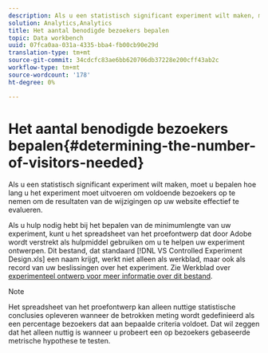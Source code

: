 ```yaml
---
description: Als u een statistisch significant experiment wilt maken, moet u bepalen hoe lang u het experiment moet uitvoeren om voldoende bezoekers op te nemen om de resultaten van de wijzigingen op uw website effectief te evalueren.
solution: Analytics,Analytics
title: Het aantal benodigde bezoekers bepalen
topic: Data workbench
uuid: 07fca0aa-031a-4335-bba4-fb00cb90e29d
translation-type: tm+mt
source-git-commit: 34cdcfc83ae6bb620706db37228e200cff43ab2c
workflow-type: tm+mt
source-wordcount: '178'
ht-degree: 0%

---
```



# Het aantal benodigde bezoekers bepalen{#determining-the-number-of-visitors-needed}

Als u een statistisch significant experiment wilt maken, moet u bepalen hoe lang u het experiment moet uitvoeren om voldoende bezoekers op te nemen om de resultaten van de wijzigingen op uw website effectief te evalueren.

Als u hulp nodig hebt bij het bepalen van de minimumlengte van uw experiment, kunt u het spreadsheet van het proefontwerp dat door Adobe wordt verstrekt als hulpmiddel gebruiken om u te helpen uw experiment ontwerpen. Dit bestand, dat standaard [!DNL VS Controlled Experiment Design.xls] een naam krijgt, werkt niet alleen als werkblad, maar ook als record van uw beslissingen over het experiment. Zie Werkblad over [experimenteel ontwerp voor meer informatie over dit bestand](../../../home/c-undst-ctrld-exp/t-exp-dsn-spst.md#task-d7f674980fe9415d80371d6020bcf164).

>[!NOTE]
>
>Het spreadsheet van het proefontwerp kan alleen nuttige statistische conclusies opleveren wanneer de betrokken meting wordt gedefinieerd als een percentage bezoekers dat aan bepaalde criteria voldoet. Dat wil zeggen dat het alleen nuttig is wanneer u probeert een op bezoekers gebaseerde metrische hypothese te testen.


